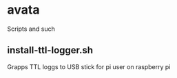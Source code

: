 # avata
Scripts and such

## install-ttl-logger.sh
Grapps TTL loggs to USB stick for pi user on raspberry pi